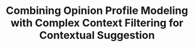 ---
title: "Combining Opinion Profile Modeling with Complex Context Filtering for Contextual Suggestion"
collection: publications
paperurl: 'http://peilin-yang.github.io/files/pub/trec_cs_15.pdf'
pubtag: 'cs'
citation: '<strong>Peilin Yang</strong> and Hui Fang. <strong><i>Combining Opinion Profile Modeling with Complex Context Filtering for Contextual Suggestion</i></strong>. In Proceedings of the 24th Text REtreival Conference (TREC&#39;2015), 2015.'
bibtex: '<pre>@inproceedings{DBLP:conf/trec/Yang015,<br>
  author    = {Peilin Yang and Hui Fang},<br>
  title     = {University of Delaware at {TREC} 2015: Combining Opinion Profile Modeling<br>
               with Complex Context Filtering for Contextual Suggestion},<br>
  booktitle = {Proceedings of The Twenty-Fourth Text REtrieval Conference, {TREC}<br>
               2015, Gaithersburg, Maryland, USA, November 17-20, 2015},<br>
  year      = {2015},<br>
  crossref  = {DBLP:conf/trec/2015},<br>
  url       = {http://trec.nist.gov/pubs/trec24/papers/udel_fang-CX.pdf},<br>
  timestamp = {Fri, 15 Apr 2016 15:28:17 +0200},<br>
  biburl    = {http://dblp2.uni-trier.de/rec/bib/conf/trec/Yang015},<br>
  bibsource = {dblp computer science bibliography, http://dblp.org}<br>
}<br>
</pre>'
---